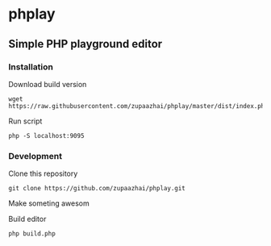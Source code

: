 # phplay
## Simple PHP playground editor

### Installation

Download build version
```
wget https://raw.githubusercontent.com/zupaazhai/phplay/master/dist/index.php
```

Run script
```
php -S localhost:9095
```

### Development

Clone this repository
```
git clone https://github.com/zupaazhai/phplay.git
```
Make someting awesom

Build editor
```
php build.php
```